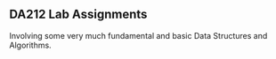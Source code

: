 DA212 Lab Assignments 
---------------------
Involving some very much fundamental and basic Data Structures and Algorithms.

